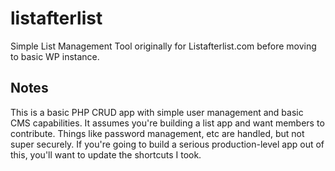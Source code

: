 # listafterlist
Simple List Management Tool originally for Listafterlist.com before moving to basic WP instance.

## Notes
This is a basic PHP CRUD app with simple user management and basic CMS capabilities. It assumes you're building a list app and want members to contribute. Things like password management, etc are handled, but not super securely. If you're going to build a serious production-level app out of this, you'll want to update the shortcuts I took. 
